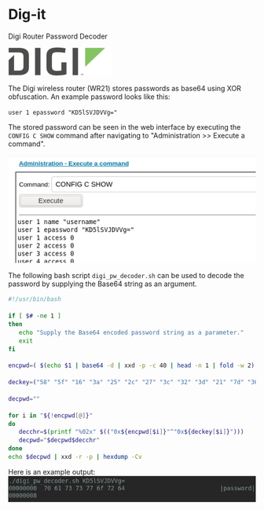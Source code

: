 # Dig-it
Digi Router Password Decoder

![alt text](https://github.com/billchaison/Dig-it/blob/main/digi00.png)

The Digi wireless router (WR21) stores passwords as base64 using XOR obfuscation.  An example password looks like this:

`user 1 epassword "KD5lSVJDVVg="`

The stored password can be seen in the web interface by executing the `CONFIG C SHOW` command after navigating to "Administration >> Execute a command".

![alt text](https://github.com/billchaison/Dig-it/blob/main/digi01.png)

The following bash script `digi_pw_decoder.sh` can be used to decode the password by supplying the Base64 string as an argument.

```bash
#!/usr/bin/bash

if [ $# -ne 1 ]
then
   echo "Supply the Base64 encoded password string as a parameter."
   exit
fi

encpwd=( $(echo $1 | base64 -d | xxd -p -c 40 | head -n 1 | fold -w 2) )

deckey=("58" "5f" "16" "3a" "25" "2c" "27" "3c" "32" "3d" "21" "7d" "36" "7c" "75" "64" "6c" "6c" "6c" "75" "37" "2c" "75" "06" "34" "27" "3c" "34" "3b" "75" "06" "2c" "26" "21" "30" "38" "26" "75" "78" "75")

decpwd=""

for i in "${!encpwd[@]}"
do
   decchr=$(printf "%02x" $(("0x${encpwd[$i]}"^"0x${deckey[$i]}")))
   decpwd="$decpwd$decchr"
done
echo $decpwd | xxd -r -p | hexdump -Cv
```

Here is an example output:<br />
![alt text](https://github.com/billchaison/Dig-it/blob/main/digi02.png)

